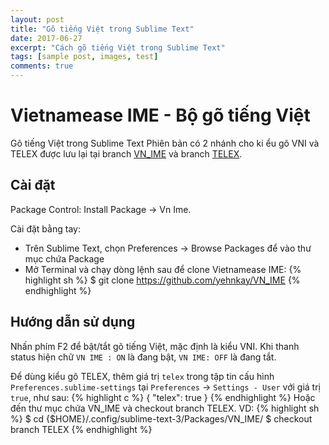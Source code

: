```yaml
---
layout: post
title: "Gõ tiếng Việt trong Sublime Text"
date: 2017-06-27
excerpt: "Cách gõ tiếng Việt trong Sublime Text"
tags: [sample post, images, test]
comments: true
---
```


# Vietnamease IME - Bộ gõ tiếng Việt

Gõ tiếng Việt trong Sublime Text
Phiên bản có 2 nhánh cho ki ểu gõ VNI và TELEX được lưu lại tại branch [VN_IME](https://github.com/88d52bdba0366127fffca9dfa93895/VN_IME) và branch [TELEX](https://github.com/yehnkay/VN_IME/tree/TELEX).

## Cài đặt

Package Control: Install Package -> Vn Ime.

Cài đặt bằng tay:
* Trên Sublime Text, chọn Preferences -> Browse Packages để vào thư mục chứa Package
* Mở Terminal và chạy dòng lệnh sau để clone Vietnamease IME:
{% highlight sh %}
$ git clone https://github.com/yehnkay/VN_IME
{% endhighlight %}

## Hướng dẫn sử dụng

Nhấn phím F2 để bật/tắt gõ tiếng Việt, mặc định là kiểu VNI.
Khi thanh status hiện chữ `VN IME : ON` là đang bật, `VN IME: OFF` là đang tắt.

Để dùng kiểu gõ TELEX, thêm giá trị `telex` trong tập tin cấu hình `Preferences.sublime-settings` tại `Preferences` -> `Settings - User` với giá trị `true`, như sau:
{% highlight c %}
{
	"telex": true
}
{% endhighlight %}
Hoặc đến thư mục chứa VN_IME và checkout branch TELEX.
VD:
{% highlight sh %}
$ cd {$HOME}/.config/sublime-text-3/Packages/VN_IME/
$ checkout branch TELEX
{% endhighlight %}
